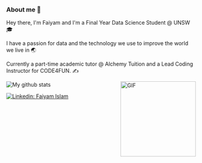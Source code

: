 ### About me :milky_way:

Hey there, I'm Faiyam and I'm a Final Year Data Science Student @ UNSW 🎓 

I have a passion for data and the technology we use to improve the world we live in :earth_asia:

Currently a part-time academic tutor @ Alchemy Tuition and a Lead Coding Instructor for CODE4FUN. :writing_hand:

<img align="right" alt="GIF" height="200px" src="https://media.giphy.com/media/qgQUggAC3Pfv687qPC/giphy.gif" />
<img align="center" src="https://github-readme-streak-stats.herokuapp.com?user=iamfaiyam&hide_border=false&date_format=M%20j%5B%2C%20Y%5D" alt="My github stats" />

[![Linkedin: Faiyam Islam](https://img.shields.io/badge/-Faiyam_Islam-blue?style=flat-square&logo=Linkedin&logoColor=white&link=https://www.linkedin.com/in/faiyamislam/)](https://www.linkedin.com/in/faiyamislam/)


